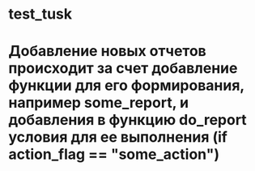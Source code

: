 # test_tusk
# Добавление новых отчетов происходит за счет добавление функции для его формирования, например some_report, и добавления в функцию do_report условия для ее выполнения (if action_flag == "some_action")
#
